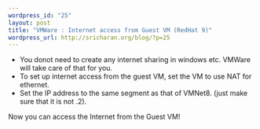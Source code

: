 ```yaml
--- 
wordpress_id: "25"
layout: post
title: "VMWare : Internet access from Guest VM (RedHat 9)"
wordpress_url: http://sricharan.org/blog/?p=25
---
```

<ul>
	<li>You donot need to create any internet sharing in windows etc. VMWare will take care of that for you.</li>
	<li>To set up internet access from the guest VM, set the VM to use NAT for ethernet.</li>
	<li>Set the IP address to the same segment as that of VMNet8. (just make sure that it is not .2).</li>
</ul>
Now you can access the Internet from the Guest VM!
